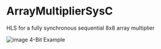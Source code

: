# ArrayMultiplierSysC
HLS for a fully synchronous sequential 8x8 array multiplier

![image](https://github.com/Pharazz/ArrayMultiplierSysC/assets/32317419/d060bcb3-864e-4c7c-b14d-efa015ee9139)
4-Bit Example
